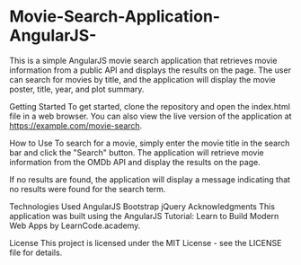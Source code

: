 # Movie-Search-Application-AngularJS-
This is a simple AngularJS movie search application that retrieves movie information from a public API and displays the results on the page. The user can search for movies by title, and the application will display the movie poster, title, year, and plot summary.

Getting Started
To get started, clone the repository and open the index.html file in a web browser. You can also view the live version of the application at https://example.com/movie-search.

How to Use
To search for a movie, simply enter the movie title in the search bar and click the "Search" button. The application will retrieve movie information from the OMDb API and display the results on the page.

If no results are found, the application will display a message indicating that no results were found for the search term.

Technologies Used
AngularJS
Bootstrap
jQuery
Acknowledgments
This application was built using the AngularJS Tutorial: Learn to Build Modern Web Apps by LearnCode.academy.

License
This project is licensed under the MIT License - see the LICENSE file for details.
